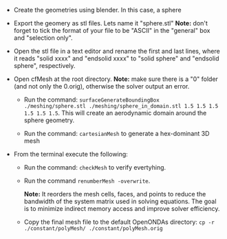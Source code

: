 - Create the geometries using blender. In this case, a sphere

- Export the geomery as stl files. Lets name it "sphere.stl"
    **Note:** don't forget to tick the format of your file to be "ASCII" in the "general" box and "selection only".

- Open the stl file in a text editor and rename the first and last lines, where it reads "solid xxxx" and "endsolid xxxx" to "solid sphere" and "endsolid sphere", respectively.

- Open cfMesh at the root directory. 
    **Note:** make sure there is a "0" folder (and not only the 0.orig), otherwise the solver output an error.

    - Run the command: ```surfaceGenerateBoundingBox ./meshing/sphere.stl ./meshing/sphere_in_domain.stl 1.5 1.5 1.5 1.5 1.5 1.5```. This will create an aerodynamic domain around the sphere geometry.

    - Run the command: ```cartesianMesh``` to generate a hex-dominant 3D mesh

- From the terminal execute the following:

    - Run the command: ```checkMesh``` to verify evertyhing.

    - Run the command ```renumberMesh -overwrite```. 
    
        **Note:** It reorders the mesh cells, faces, and points to reduce the bandwidth of the system matrix used in solving equations. The goal is to minimize indirect memory access and improve solver efficiency.

    - Copy the final mesh file to the default OpenONDAs directory: ```cp -r ./constant/polyMesh/ ./constant/polyMesh.orig```

